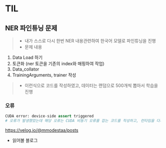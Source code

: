 # TIL
## NER 파인튜닝 문제
> - 내가 스스로 다시 한번 NER 내용관련하여 한국어 모델로 파인튜닝을 진행   
> - 문제 내용 
1. Data Load 하기
2. 토큰화 (ner 토큰을 기존의 index와 매핑하여 작업)
3. Data_collator 
4. TrainingArguments, trainer 작성

> - 이런식으로 코드를 작성하였고, 데이터는 랜덤으로 500개씩 뽑아서 학습을 진행


### 오류 
```python
CUDA error: device-side assert triggered
# 오류가 발생했었는데 해당 오류는 CUDA 비동기 오류를 잡는 코드를 작성하고, 런타임을 다시 초기화하여 실행하니, 중간에 num_label의 개수와 토큰화 과정중 서로 맞지 않는 결과가 있어 클래스를 맞춰주는 작업을 하여 해결
```


https://velog.io/@mmodestaa/posts 
- 읽어볼 블로그 